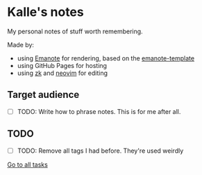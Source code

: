 # Kalle's notes

My personal notes of stuff worth remembering.

Made by:

- using [Emanote](https://emanote.srid.ca/) for rendering, based on the [emanote-template](https://github.com/srid/emanote-template)
- using GitHub Pages for hosting
- using [zk](https://github.com/mickael-menu/zk) and [neovim](https://neovim.io/) for editing

## Target audience

- [ ] TODO: Write how to phrase notes. This is for me after all.

## TODO

- [ ] TODO: Remove all tags I had before. They're used weirdly

[Go to all tasks](-/tasks)
